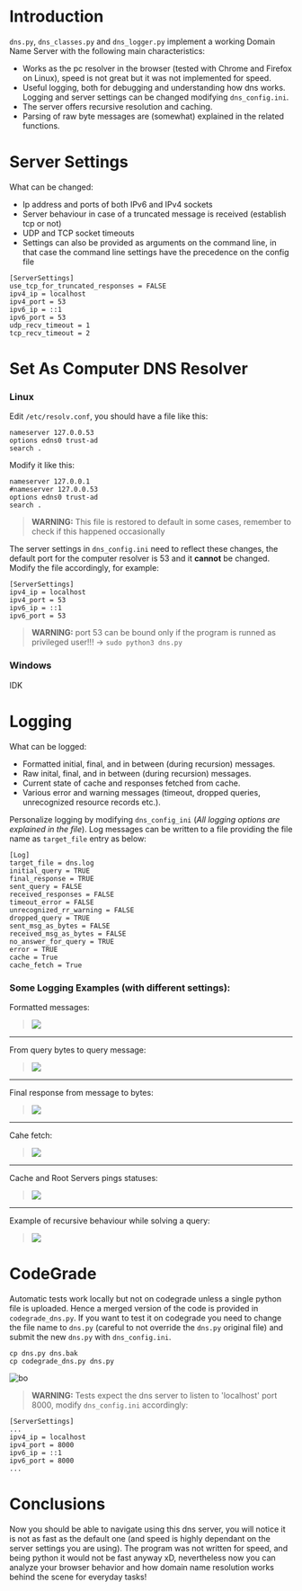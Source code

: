 # Introduction
`dns.py`, `dns_classes.py` and `dns_logger.py` implement a working Domain Name Server with the following main characteristics:
- Works as the pc resolver in the browser (tested with Chrome and Firefox on Linux), speed is not great but it was not implemented for speed. 
- Useful logging, both for debugging and understanding how dns works. Logging and server settings can be changed modifying `dns_config.ini`.
- The server offers recursive resolution and caching.
- Parsing of raw byte messages are (somewhat) explained in the related functions.

# Server Settings
What can be changed:
- Ip address and ports of both IPv6 and IPv4 sockets
- Server behaviour in case of a truncated message is received (establish tcp or not)
- UDP and TCP socket timeouts 
- Settings can also be provided as arguments on the command line, in that case the command line settings have the precedence on the config file

```
[ServerSettings]
use_tcp_for_truncated_responses = FALSE
ipv4_ip = localhost
ipv4_port = 53
ipv6_ip = ::1
ipv6_port = 53
udp_recv_timeout = 1
tcp_recv_timeout = 2
```
# Set As Computer DNS Resolver

### Linux
Edit `/etc/resolv.conf`, you should have a file like this:
```
nameserver 127.0.0.53
options edns0 trust-ad
search .
```

Modify it like this:
```
nameserver 127.0.0.1
#nameserver 127.0.0.53
options edns0 trust-ad
search .
```
> **WARNING:** 
> This file is restored to default in some cases, remember to check if this happened occasionally


The server settings in `dns_config.ini` need to reflect these changes, the default port for the computer resolver is 53 and it **cannot** be changed. Modify the file accordingly, for example:
```
[ServerSettings]
ipv4_ip = localhost
ipv4_port = 53
ipv6_ip = ::1
ipv6_port = 53
```
> **WARNING:**
> port 53 can be bound only if the program is runned as privileged user!!! -> `sudo python3 dns.py`



### Windows
IDK

# Logging
What can be logged:
- Formatted initial, final, and in between (during recursion) messages.
- Raw inital, final, and in between (during recursion) messages.
- Current state of cache and responses fetched from cache.
- Various error and warning messages (timeout, dropped queries, unrecognized resource records etc.).

Personalize logging by modifying `dns_config_ini` (*All logging options are explained in the file*).
Log messages can be written to a file providing the file name as `target_file` entry as below:
```
[Log]
target_file = dns.log 
initial_query = TRUE 
final_response = TRUE 
sent_query = FALSE
received_responses = FALSE 
timeout_error = FALSE 
unrecognized_rr_warning = FALSE 
dropped_query = TRUE 
sent_msg_as_bytes = FALSE 
received_msg_as_bytes = FALSE 
no_answer_for_query = TRUE 
error = TRUE 
cache = True 
cache_fetch = True
```

### Some Logging Examples (with different settings):

Formatted messages:
> ![](readme_images/formatted_msgs.png) 
---
From query bytes to query message:
> ![](readme_images/msg_from_query_bytes.png)
---
Final response from message to bytes:
>![](readme_images/final_response_to_bytes.png)
---
Cahe fetch:
> ![](readme_images/cache_fetch.png)
---
Cache and Root Servers pings statuses:
> ![](readme_images/cache&rootservers_status.png)
---
Example of recursive behaviour while solving a query:
> ![](readme_images/recursion.png)


# CodeGrade
Automatic tests work locally but not on codegrade unless a single python file is uploaded. Hence a merged version of the code is provided in `codegrade_dns.py`. If you want to test it on codegrade you need to change the file name to `dns.py` (careful to not override the `dns.py` original file) and submit the new `dns.py` with `dns_config.ini`.
```
cp dns.py dns.bak
cp codegrade_dns.py dns.py
```
![bo](codegrade_example.png)
> **WARNING:** Tests expect the dns server to listen to 'localhost' port 8000, modify `dns_config.ini` accordingly:
```
[ServerSettings]
...
ipv4_ip = localhost
ipv4_port = 8000
ipv6_ip = ::1
ipv6_port = 8000
...

```


# Conclusions
Now you should be able to navigate using this dns server, you will notice it is not as fast as the default one (and speed is highly dependant on the server settings you are using). The program was not written for speed, and being python it would not be fast anyway xD, nevertheless now you can analyze your browser behavior and how domain name resolution works behind the scene for everyday tasks!
